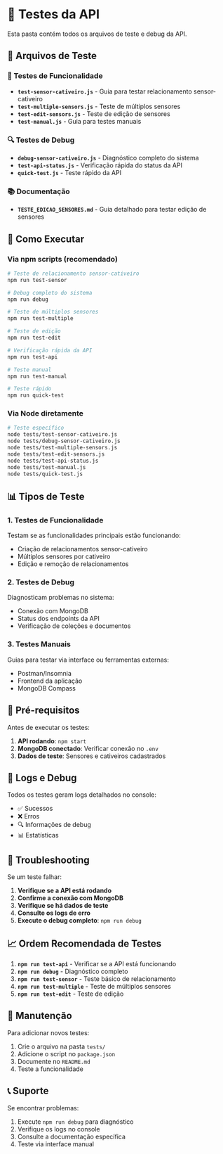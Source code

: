 # 🧪 Testes da API

Esta pasta contém todos os arquivos de teste e debug da API.

## 📁 Arquivos de Teste

### 🔧 Testes de Funcionalidade
- **`test-sensor-cativeiro.js`** - Guia para testar relacionamento sensor-cativeiro
- **`test-multiple-sensors.js`** - Teste de múltiplos sensores
- **`test-edit-sensors.js`** - Teste de edição de sensores
- **`test-manual.js`** - Guia para testes manuais

### 🔍 Testes de Debug
- **`debug-sensor-cativeiro.js`** - Diagnóstico completo do sistema
- **`test-api-status.js`** - Verificação rápida do status da API
- **`quick-test.js`** - Teste rápido da API

### 📚 Documentação
- **`TESTE_EDICAO_SENSORES.md`** - Guia detalhado para testar edição de sensores

## 🚀 Como Executar

### Via npm scripts (recomendado)
```bash
# Teste de relacionamento sensor-cativeiro
npm run test-sensor

# Debug completo do sistema
npm run debug

# Teste de múltiplos sensores
npm run test-multiple

# Teste de edição
npm run test-edit

# Verificação rápida da API
npm run test-api

# Teste manual
npm run test-manual

# Teste rápido
npm run quick-test
```

### Via Node diretamente
```bash
# Teste específico
node tests/test-sensor-cativeiro.js
node tests/debug-sensor-cativeiro.js
node tests/test-multiple-sensors.js
node tests/test-edit-sensors.js
node tests/test-api-status.js
node tests/test-manual.js
node tests/quick-test.js
```

## 📊 Tipos de Teste

### 1. **Testes de Funcionalidade**
Testam se as funcionalidades principais estão funcionando:
- Criação de relacionamentos sensor-cativeiro
- Múltiplos sensores por cativeiro
- Edição e remoção de relacionamentos

### 2. **Testes de Debug**
Diagnosticam problemas no sistema:
- Conexão com MongoDB
- Status dos endpoints da API
- Verificação de coleções e documentos

### 3. **Testes Manuais**
Guias para testar via interface ou ferramentas externas:
- Postman/Insomnia
- Frontend da aplicação
- MongoDB Compass

## 🔧 Pré-requisitos

Antes de executar os testes:

1. **API rodando**: `npm start`
2. **MongoDB conectado**: Verificar conexão no `.env`
3. **Dados de teste**: Sensores e cativeiros cadastrados

## 📝 Logs e Debug

Todos os testes geram logs detalhados no console:
- ✅ Sucessos
- ❌ Erros
- 🔍 Informações de debug
- 📊 Estatísticas

## 🚨 Troubleshooting

Se um teste falhar:

1. **Verifique se a API está rodando**
2. **Confirme a conexão com MongoDB**
3. **Verifique se há dados de teste**
4. **Consulte os logs de erro**
5. **Execute o debug completo**: `npm run debug`

## 📈 Ordem Recomendada de Testes

1. **`npm run test-api`** - Verificar se a API está funcionando
2. **`npm run debug`** - Diagnóstico completo
3. **`npm run test-sensor`** - Teste básico de relacionamento
4. **`npm run test-multiple`** - Teste de múltiplos sensores
5. **`npm run test-edit`** - Teste de edição

## 🔄 Manutenção

Para adicionar novos testes:

1. Crie o arquivo na pasta `tests/`
2. Adicione o script no `package.json`
3. Documente no `README.md`
4. Teste a funcionalidade

## 📞 Suporte

Se encontrar problemas:
1. Execute `npm run debug` para diagnóstico
2. Verifique os logs no console
3. Consulte a documentação específica
4. Teste via interface manual 